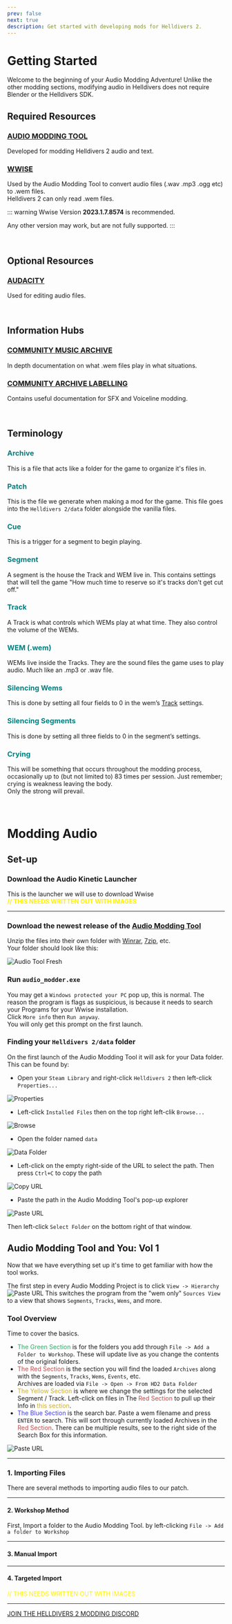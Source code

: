 ```yaml
---
prev: false
next: true
description: Get started with developing mods for Helldivers 2.
---
```


# Getting Started
Welcome to the beginning of your Audio Modding Adventure! Unlike the other modding sections, modifying audio in Helldivers does not require Blender or the Helldivers SDK.<br>

## Required Resources

### [AUDIO MODDING TOOL](https://github.com/RaidingForPants/hd2-audio-modder/releases/)
Developed for modding Helldivers 2 audio and text.

### [WWISE](https://www.audiokinetic.com/en/download/)
Used by the Audio Modding Tool to convert audio files (.wav .mp3 .ogg etc) to .wem files.<br>Helldivers 2 can only read .wem files.

::: warning
Wwise Version **2023.1.7.8574** is recommended. 

Any other version may work, but are not fully supported.
:::

<br>

## Optional Resources

### [AUDACITY](https://www.audacityteam.org/download/windows/)
Used for editing audio files.

<br>

## Information Hubs

### [COMMUNITY MUSIC ARCHIVE](https://docs.google.com/spreadsheets/d/1drg0VRwn1c247GwBOEgFBIJmBQxy2Ik-ZLuSjbWbK4o/edit?usp=sharing)
In depth documentation on what .wem files play in what situations.

### [COMMUNITY ARCHIVE LABELLING](https://docs.google.com/spreadsheets/d/1oQys_OI5DWou4GeRE3mW56j7BIi4M7KftBIPAl1ULFw/edit?usp=sharing)
Contains useful documentation for SFX and Voiceline modding.

<br>

## Terminology
### <font color="#008080">Archive</font>
This is a file that acts like a folder for the game to organize it's files in.<br>

### <font color="#008080">Patch</font>
This is the file we generate when making a mod for the game. This file goes into the `Helldivers 2/data` folder alongside the vanilla files.<br>

### <font color="#008080">Cue</font>
This is a trigger for a segment to begin playing.

### <font color="#008080">Segment</font>
A segment is the house the Track and WEM live in. This contains settings that will tell the game "How much time to reserve so it's tracks don't get cut off."<br>

### <font color="#008080">Track</font>
A Track is what controls which WEMs play at what time. They also control the volume of the WEMs.<br>

### <font color="#008080">WEM (.wem)</font>
WEMs live inside the Tracks. They are the sound files the game uses to play audio. Much like an .mp3 or .wav file.<br>

### <font color="#008080">Silencing Wems</font>
This is done by setting all four fields to 0 in the wem’s [Track](/audio/general.html#track) settings.<br>

### <font color="#008080">Silencing Segments</font>
This is done by setting all three fields to 0 in the segment’s settings.<br>

### <font color="#008080">Crying</font>
This will be something that occurs throughout the modding process, occasionally up to (but not limited to) 83 times per session.  Just remember; crying is weakness leaving the body.<br>Only the strong will prevail.<br><br><br>

# Modding Audio
## Set-up

### Download the Audio Kinetic Launcher
This is the launcher we will use to download Wwise<br><font color="#FFF000">**// THIS NEEDS WRITTEN OUT WITH IMAGES**</font>

---

### Download the newest release of the [Audio Modding Tool](https://github.com/RaidingForPants/hd2-audio-modder/releases/)
Unzip the files into their own folder with [Winrar](https://www.win-rar.com/download.html?&L=0), [7zip](https://www.7-zip.org/download.html), etc.<br>Your folder should look like this:

![Audio Tool Fresh](..\public\images\audio-general\AudioToolFresh.png)

### Run `audio_modder.exe`
You may get a `Windows protected your PC` pop up, this is normal. The reason the program is flags as suspicious, is because it needs to search your Programs for your Wwise installation.<br>Click `More info` then `Run anyway`.<br>You will only get this prompt on the first launch.

### Finding your `Helldivers 2/data` folder
On the first launch of the Audio Modding Tool it will ask for your Data folder. This can be found by:
- Open your `Steam Library` and right-click `Helldivers 2` then left-click `Properties...`

![Properties](..\public\images\audio-general\Properties.png)
<br>
- Left-click `Installed Files` then on the top right left-clik `Browse...`

![Browse](..\public\images\audio-general\Browse.png)
<br>
- Open the folder named `data`

![Data Folder](..\public\images\audio-general\data.png)
<br>
- Left-click on the empty right-side of the URL to select the path.  Then press `Ctrl+C` to copy the path

![Copy URL](..\public\images\audio-general\URL.png)
<br>

- Paste the path in the Audio Modding Tool's pop-up explorer

![Paste URL](..\public\images\audio-general\pasteurl.png)

Then left-click `Select Folder` on the bottom right of that window.

## Audio Modding Tool and You: Vol 1
Now that we have everything set up it's time to get familiar with how the tool works.

The first step in every Audio Modding Project is to click `View -> Hierarchy`
![Paste URL](..\public\images\audio-general\heirarchy.png)
This switches the program from the "wem only" `Sources View` to a view that shows `Segments`, `Tracks`, `Wems`, and more.

### Tool Overview
Time to cover the basics.
- <font color="#26ae67">The Green Section</font> is for the folders you add through `File -> Add a Folder to Workshop`.  These will update live as you change the contents of the original folders.
- <font color="#c34949">The Red Section</font> is the section you will find the loaded `Archives` along with the `Segments`, `Tracks`, `Wems`, `Events`, etc.<br>Archives are loaded via `File -> Open -> From HD2 Data Folder`
- <font color="#cbad30">The Yellow Section</font> is where we change the settings for the selected Segment / Track.  Left-click on files in The <font color="#c34949">Red Section</font> to pull up their Info in <font color="#cbad30">this section</font>.
- <font color="#4540df">The Blue Section</font> is the search bar. Paste a wem filename and press `ENTER` to search. This will sort through currently loaded Archives in the <font color="#c34949">Red Section</font>.  There can be multiple results, see to the right side of the Search Box for this information.

![Paste URL](..\public\images\audio-general\ToolOverview.png)

---

### 1. Importing Files
There are several methods to importing audio files to our patch.

---

#### 2. Workshop Method
First, Import a folder to the Audio Modding Tool. by left-clicking `File -> Add a folder to Workshop`

---

#### 3. Manual Import

---

#### 4. Targeted Import
<font color="#FFF000">// THIS NEEDS WRITTEN OUT WITH IMAGES</font>

---

[JOIN THE HELLDIVERS 2 MODDING DISCORD](https://discord.gg/helldiversmodding)